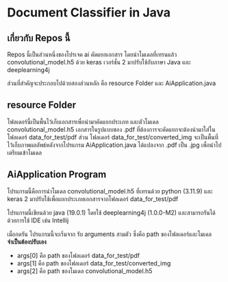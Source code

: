 # Document Classifier in Java
## เกี่ยวกับ Repos นี้
Repos นี้เป็นส่วนหนึ่งของโปรเจค ai คัดแยกเอกสาร โดยนำโมเดลที่เทรนแล้ว convolutional_model.h5 ด้วย keras เวอร์ชั่น 2 มาปรับใช้กับภาษา Java และ deeplearning4j

ส่วนที่สำคัญจะประกอบไปด้วยสองส่วนหลัก คือ resource Folder และ AiApplication.java 

## resource Folder
โฟลเดอร์นี้เป็นพื้นไว้เก็บเอกสารเพื่อนำมาคัดแยกประเภท และตัวโมเดล convolutional_model.h5 
เอกสารในรูปแบบของ .pdf ที่ต้องการจะคัดแยกจะต้องนำมาใส่ใน โฟลเดอร์ data_for_test/pdf 
ส่วน โฟลเดอร์ data_for_test/converted_img จะเป็นพื้นที่ไว้เก็บภาพผลลัพธ์หลังจากโปรแกรม AiApplication.java ได้แปลงจาก .pdf เป็น .jpg เพื่อนำไปเตรียมเข้าโมเดล

## AiApplication Program
โปรแกรมนี้คือการนำโมเดล convolutional_model.h5 ที่เทรนด้วย python (3.11.9) และ keras 2 มาปรับใช้เพื่อแยกประเภทเอกสารจากโฟลเดอร์ data_for_test/pdf 

โปรแกรมนี้เขียนด้วย java (19.0.1) โดยใช้ deeplearning4j (1.0.0-M2) และสามารถรันได้ด้วยการใช้ IDE เช่น Intellij 

เมื่อกดรัน โปรแกรมนี้จะเริ่มจาก รับ arguments สามตัว ซึ่งคือ path ของโฟลเดอร์และโมเดล ****จำเป็นต้องปรับเอง****
- args[0] คือ path ของโฟลเดอร์ data_for_test/pdf
- args[1] คือ path ของโฟลเดอร์ data_for_test/converted_img
- args[2] คือ path ของโมเดล convolutional_model.h5







